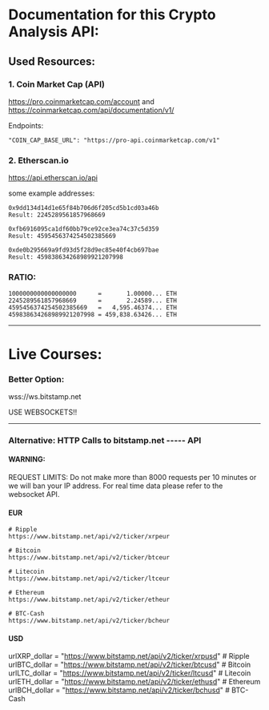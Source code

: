 # Documentation for this Crypto Analysis API:

## Used Resources:

### 1. Coin Market Cap (API)

https://pro.coinmarketcap.com/account
and
https://coinmarketcap.com/api/documentation/v1/

Endpoints:

```
"COIN_CAP_BASE_URL": "https://pro-api.coinmarketcap.com/v1"
```

### 2. Etherscan.io

https://api.etherscan.io/api

some example addresses:

```
0x9dd134d14d1e65f84b706d6f205cd5b1cd03a46b
Result: 2245289561857968669
```

```
0xfb6916095ca1df60bb79ce92ce3ea74c37c5d359
Result: 4595456374254502385669
```

```
0xde0b295669a9fd93d5f28d9ec85e40f4cb697bae
Result: 459838634268989921207998
```

### RATIO:

```
1000000000000000000      =       1.00000... ETH
2245289561857968669      =       2.24589... ETH
4595456374254502385669   =   4,595.46374... ETH
459838634268989921207998 = 459,838.63426... ETH
```

---

# Live Courses:

### Better Option:

wss://ws.bitstamp.net

USE WEBSOCKETS!!

---

### Alternative: HTTP Calls to bitstamp.net ----- API

#### WARNING:

REQUEST LIMITS:
Do not make more than 8000 requests per 10 minutes or we will ban your IP address. For real time data please refer to the websocket API.

#### EUR

```
# Ripple
https://www.bitstamp.net/api/v2/ticker/xrpeur
```

```
# Bitcoin
https://www.bitstamp.net/api/v2/ticker/btceur
```

```
# Litecoin
https://www.bitstamp.net/api/v2/ticker/ltceur
```

```
# Ethereum
https://www.bitstamp.net/api/v2/ticker/etheur
```

```
# BTC-Cash
https://www.bitstamp.net/api/v2/ticker/bcheur
```

#### USD

urlXRP_dollar = "https://www.bitstamp.net/api/v2/ticker/xrpusd" # Ripple
urlBTC_dollar = "https://www.bitstamp.net/api/v2/ticker/btcusd" # Bitcoin
urlLTC_dollar = "https://www.bitstamp.net/api/v2/ticker/ltcusd" # Litecoin
urlETH_dollar = "https://www.bitstamp.net/api/v2/ticker/ethusd" # Ethereum
urlBCH_dollar = "https://www.bitstamp.net/api/v2/ticker/bchusd" # BTC-Cash
